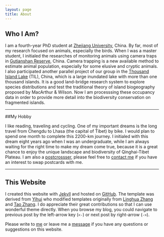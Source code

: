 ```yaml
---
layout: page
title: About
---
```



## Who I Am?

I am a fourth-year PhD student at <a href="http://www.zju.edu.cn" title="Zhejiang University">Zhejiang University</a>, China. By far, most of my research focused on animals, especially the birds. When I was a master student, I initialed the researches of monitoring animals using camera traps in <a href="/links/gutianshan-reserve/" title="Gutianshan National Nature Reserve">Gutianshan Reserve</a>, China. Camera trapping is a new available method to estimate animal population, especially for some elusive and cryptic animals. I also participated another parallel project of our group in the <a href="/links/thousand-island-lake/" title="Thousand Island Lake">Thousand Island Lake</a> (TIL), China, which is a large inundated lake with more than one thousand islands. It is a good land-bridge research system to explore species distributions and test the traditional theory of island biogeography proposed by MacArthur &amp; Wilson. Now I am processsing these occupancy data in order to provide more detail into the biodiversity conservation on fragmented islands.

---

##My Hobby

I like reading, traveling and cycling. One of my important dreams is the long travel from Chengdu to Lhasa (the capital of Tibet) by bike. I would plan to spend one month to complete this 2200-km journey. I initialed with this dream eight years ago when I was an undergraduate, while I am always waiting for the right time to make my dream come true, because it is a great chance to enjoy the unique landscape and biodiversity of Qinghai-Tibet Plateau. I am also a <a href="http://www.postcrossing.com/user/Xingfeng" title="Postcrossing">postcrossser</a>, please feel free to <a href="/contacts">contact me</a> if you have an interest to swap postcards with me.

---

## This Website

I created this website with <a href="https://github.com/mojombo/jekyll">Jekyll</a> and hosted on <a href="http://github.com/sixf/sixf.github.io">GitHub</a>. The template was derived from <a href="http://yihui.name">Yihui</a> who modified templates originally from <a href="http://lhzhang.com/">Linghua Zhang</a> and <a href="http://ztpala.com/">Tao Zhang</a>. I do appreciate their great contributions so that I can use wonderful theme directly. When you browse my blog, you could navigate to previous post by the left-arrow key (<code>&lt;-</code>) or next post by right-arrow (<code>-&gt;</code>).

Please write to <a href="mailto:sixingfeng@gmail.com" title="Xingfeng's email">me</a> or leave me a <a href="/en/guestbook" title="Guestbook">message</a> if you have any questions or suggestions on this website.